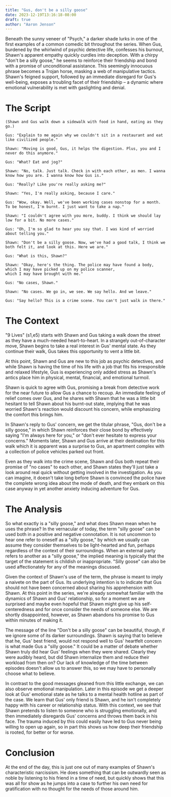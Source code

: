 ```yaml
---
title: "Gus, don't be a silly goose"
date: 2023-12-19T13:16:18-08:00
draft: true
author: "Aaron Jenson"
---
```


Beneath the sunny veneer of "Psych," a darker shade lurks in one of the first examples of a common comedic bit throughout the
series. When Gus, burdened by the whirlwind of psychic detective life, confesses his burnout, Shawn's apparent empathy
quickly curdles into deception. With a chirpy "don't be a silly goose," he seems to reinforce their friendship and bond
with a promise of unconditional assistance. This seemingly innocuous phrase becomes a Trojan horse, masking a web
of manipulative tactics. Shawn's feigned support, followed by an immediate disregard for Gus's well-being, exposes a
troubling facet of their friendship – a dynamic where emotional vulnerability is met with gaslighting and denial.

# The Script

```
(Shawn and Gus walk down a sidewalk with food in hand, eating as they go.)

Gus: "Explain to me again why we couldn't sit in a restaurant and eat like civilized people."

Shawn: "Moving is good, Gus, it helps the digestion. Plus, you and I never do this anymore."

Gus: "What? Eat and jog?"

Shawn: "No, talk. Just talk. Check in with each other, as men. I wanna know how you are. I wanna know how Gus is."

Gus: "Really? Like you're really asking me?"

Shawn: "Yes, I'm really asking, because I care."

Gus: "Wow, okay. Well, we've been working cases nonstop for a month. To be honest, I'm burnt. I just want to take a nap."

Shawn: "I couldn't agree with you more, buddy. I think we should lay low for a bit. No more cases."

Gus: "Oh, I'm so glad to hear you say that. I was kind of worried about telling you."

Shawn: "Don't be a silly goose. Now, we've had a good talk, I think we both felt it, and look at this. Here we are."

Gus: "What is this, Shawn?"

Shawn: "Okay, here's the thing. The police may have found a body, which I may have picked up on my police scanner, 
which I may have brought with me."

Gus: "No cases, Shawn."

Shawn: "No cases. We go in, we see. We say hello. And we leave."

Gus: "Say hello? This is a crime scene. You can't just walk in there."
```

# The Context

"9 Lives" (s1,e5) starts with Shawn and Gus taking a walk down the street as they have a much-needed heart-to-heart. In a
strangely out-of-character move, Shawn begins to take a real interest in Gus' mental state. As they continue their walk,
Gus takes this opportunity to vent a little bit. 

At this point, Shawn and Gus are new to this job as psychic detectives, and while Shawn is having the time of his life
with a job that fits his irresponsible and relaxed lifestyle, Gus is experiencing only added stress as Shawn's antics
place him in physical, mental, financial, and emotional turmoil.

Shawn is quick to agree with Gus, promising a break from detective work for the near future to allow Gus a chance to
recoup. An immediate feeling of relief comes over Gus, and he shares with Shawn that he was a little bit hesitant to
tell Shawn about his burnt-out state, implying that he was worried Shawn's reaction would discount his concern, while
emphasizing the comfort this brings him.

In Shawn's reply to Gus' concern, we get the titular phrase, "Gus, don't be a silly goose," in which Shawn reinforces
their close bond by effectively saying "I'm always here for you," or "don't ever hesitate to express your concerns."
Moments later, Shawn and Gus arrive at their destination for this walk which it is apparent was a surprise to Gus, an
apartment complex with a collection of police vehicles parked out front.

Even as they walk into the crime scene, Shawn and Gus both repeat their promise of "no cases" to each other, and Shawn
states they'll just take a look around real quick without getting involved in the investigation. As you can imagine, it
doesn't take long before Shawn is convinced the police have the complete wrong idea about the mode of death, and they
embark on this case anyway in yet another anxiety inducing adventure for Gus.

# The Analysis

So what exactly is a "silly goose," and what does Shawn mean when he uses the phrase? In the vernacular of today, the
term "silly goose" can be used both in a positive and negative connotation. It is not uncommon to hear one refer to
oneself as a "silly goose," by which we usually can assume they consider themselves to be light-hearted and fun, perhaps
regardless of the context of their surroundings. When an external party refers to another as a "silly goose," the
implied meaning is typically that the target of the statement is childish or inappropriate. "Silly goose" can also be
used affectionately for any of the meanings discussed.

Given the context of Shawn's use of the term, the phrase is meant to imply a naivete on the part of Gus. Its underlying
intention is to indicate that Gus should not have been concerned about sharing his apprehension with Shawn. At this
point in the series, we're already somewhat familiar with the dynamics of Shawn and Gus' relationship, so for a moment
we are surprised and maybe even hopeful that Shawn might give up his self-centeredness and for once consider the needs
of someone else. We are shortly disappointed, however, as Shawn abandons his promise to Gus within minutes of making it.

The message of the line "Don't be a silly goose" can be beautiful, though, if we ignore some of its darker surroundings.
Shawn is saying that to believe that he, Gus' best friend, would not respond well to Gus' heartfelt concern is what made
Gus a "silly goose." It could be a matter of debate whether Shawn truly did hear Gus' feelings when they were shared.
Clearly they were audibly heard, but did Shawn internalize them and reduce their workload from then on? Our lack of
knowledge of the time between episodes doesn't allow us to answer this, so we may have to personally choose what to
believe.

In contrast to the good messages gleaned from this little exchange, we can also observe emotional manipulation. Later in
this episode we get a deeper look at Gus' emotional state as he talks to a mental health hotline as part of the case. We
learn that Gus' only friend is Shawn, and he isn't completely happy with his career or relationship status. With this
context, we see that Shawn pretends to listen to someone who is struggling emotionally, and then immediately disregards
Gus' concerns and throws them back in his face. The trauma induced by this could easily have led to Gus never being
willing to open up again, so in part this shows us how deep their friendship is rooted, for better or for worse.

# Conclusion

At the end of the day, this is just one out of many examples of Shawn's characteristic narcissism. He does something
that can be outwardly seen as noble by listening to his friend in a time of need, but quickly shows that this was all
for show as he jumps into a case to further his own need for gratification with no thought for the needs of those around
him. 
